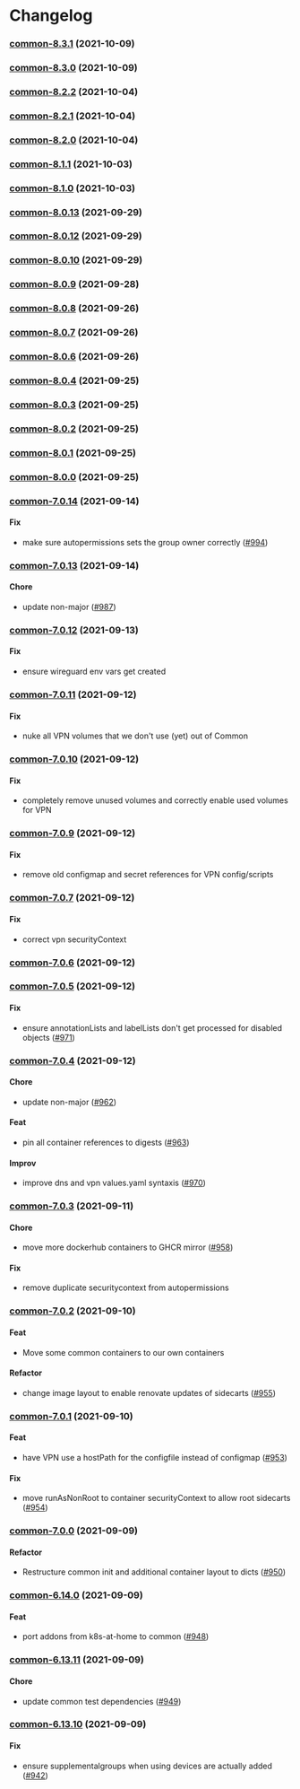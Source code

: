 # Changelog<br>


<a name="common-8.3.1"></a>
### [common-8.3.1](https://github.com/truecharts/apps/compare/common-8.3.0...common-8.3.1) (2021-10-09)



<a name="common-8.3.0"></a>
### [common-8.3.0](https://github.com/truecharts/apps/compare/common-8.2.2...common-8.3.0) (2021-10-09)



<a name="common-8.2.2"></a>
### [common-8.2.2](https://github.com/truecharts/apps/compare/common-8.2.1...common-8.2.2) (2021-10-04)



<a name="common-8.2.1"></a>
### [common-8.2.1](https://github.com/truecharts/apps/compare/common-8.2.0...common-8.2.1) (2021-10-04)



<a name="common-8.2.0"></a>
### [common-8.2.0](https://github.com/truecharts/apps/compare/common-8.1.1...common-8.2.0) (2021-10-04)



<a name="common-8.1.1"></a>
### [common-8.1.1](https://github.com/truecharts/apps/compare/common-8.1.0...common-8.1.1) (2021-10-03)



<a name="common-8.1.0"></a>
### [common-8.1.0](https://github.com/truecharts/apps/compare/common-8.0.13...common-8.1.0) (2021-10-03)



<a name="common-8.0.13"></a>
### [common-8.0.13](https://github.com/truecharts/apps/compare/common-8.0.12...common-8.0.13) (2021-09-29)



<a name="common-8.0.12"></a>
### [common-8.0.12](https://github.com/truecharts/apps/compare/common-8.0.11...common-8.0.12) (2021-09-29)



<a name="common-8.0.10"></a>
### [common-8.0.10](https://github.com/truecharts/apps/compare/common-8.0.9...common-8.0.10) (2021-09-29)



<a name="common-8.0.9"></a>
### [common-8.0.9](https://github.com/truecharts/apps/compare/common-test-3.1.5...common-8.0.9) (2021-09-28)



<a name="common-8.0.8"></a>
### [common-8.0.8](https://github.com/truecharts/apps/compare/common-8.0.7...common-8.0.8) (2021-09-26)



<a name="common-8.0.7"></a>
### [common-8.0.7](https://github.com/truecharts/apps/compare/common-8.0.6...common-8.0.7) (2021-09-26)



<a name="common-8.0.6"></a>
### [common-8.0.6](https://github.com/truecharts/apps/compare/common-8.0.5...common-8.0.6) (2021-09-26)



<a name="common-8.0.4"></a>
### [common-8.0.4](https://github.com/truecharts/apps/compare/common-8.0.3...common-8.0.4) (2021-09-25)



<a name="common-8.0.3"></a>
### [common-8.0.3](https://github.com/truecharts/apps/compare/common-test-3.1.4...common-8.0.3) (2021-09-25)



<a name="common-8.0.2"></a>
### [common-8.0.2](https://github.com/truecharts/apps/compare/common-8.0.1...common-8.0.2) (2021-09-25)



<a name="common-8.0.1"></a>
### [common-8.0.1](https://github.com/truecharts/apps/compare/common-8.0.0...common-8.0.1) (2021-09-25)



<a name="common-8.0.0"></a>
### [common-8.0.0](https://github.com/truecharts/apps/compare/common-test-3.1.3...common-8.0.0) (2021-09-25)



<a name="common-7.0.14"></a>
### [common-7.0.14](https://github.com/truecharts/apps/compare/common-7.0.13...common-7.0.14) (2021-09-14)

#### Fix

* make sure autopermissions sets the group owner correctly ([#994](https://github.com/truecharts/apps/issues/994))



<a name="common-7.0.13"></a>
### [common-7.0.13](https://github.com/truecharts/apps/compare/common-7.0.12...common-7.0.13) (2021-09-14)

#### Chore

* update non-major ([#987](https://github.com/truecharts/apps/issues/987))



<a name="common-7.0.12"></a>
### [common-7.0.12](https://github.com/truecharts/apps/compare/common-7.0.11...common-7.0.12) (2021-09-13)

#### Fix

* ensure wireguard env vars get created



<a name="common-7.0.11"></a>
### [common-7.0.11](https://github.com/truecharts/apps/compare/common-7.0.10...common-7.0.11) (2021-09-12)

#### Fix

* nuke all VPN volumes that we don't use (yet) out of Common



<a name="common-7.0.10"></a>
### [common-7.0.10](https://github.com/truecharts/apps/compare/common-7.0.9...common-7.0.10) (2021-09-12)

#### Fix

* completely remove unused volumes and correctly enable used volumes for VPN



<a name="common-7.0.9"></a>
### [common-7.0.9](https://github.com/truecharts/apps/compare/common-7.0.7...common-7.0.9) (2021-09-12)

#### Fix

* remove old configmap and secret references for VPN config/scripts



<a name="common-7.0.7"></a>
### [common-7.0.7](https://github.com/truecharts/apps/compare/common-7.0.6...common-7.0.7) (2021-09-12)

#### Fix

* correct vpn securityContext



<a name="common-7.0.6"></a>
### [common-7.0.6](https://github.com/truecharts/apps/compare/common-7.0.5...common-7.0.6) (2021-09-12)



<a name="common-7.0.5"></a>
### [common-7.0.5](https://github.com/truecharts/apps/compare/common-7.0.4...common-7.0.5) (2021-09-12)

#### Fix

* ensure annotationLists and labelLists don't get processed for disabled objects ([#971](https://github.com/truecharts/apps/issues/971))



<a name="common-7.0.4"></a>
### [common-7.0.4](https://github.com/truecharts/apps/compare/common-7.0.3...common-7.0.4) (2021-09-12)

#### Chore

* update non-major ([#962](https://github.com/truecharts/apps/issues/962))

#### Feat

* pin all container references to digests ([#963](https://github.com/truecharts/apps/issues/963))

#### Improv

* improve dns and vpn values.yaml syntaxis ([#970](https://github.com/truecharts/apps/issues/970))



<a name="common-7.0.3"></a>
### [common-7.0.3](https://github.com/truecharts/apps/compare/common-7.0.2...common-7.0.3) (2021-09-11)

#### Chore

* move more dockerhub containers to GHCR mirror ([#958](https://github.com/truecharts/apps/issues/958))

#### Fix

* remove duplicate securitycontext from autopermissions



<a name="common-7.0.2"></a>
### [common-7.0.2](https://github.com/truecharts/apps/compare/common-7.0.1...common-7.0.2) (2021-09-10)

#### Feat

* Move some common containers to our own containers

#### Refactor

* change image layout to enable renovate updates of sidecarts ([#955](https://github.com/truecharts/apps/issues/955))



<a name="common-7.0.1"></a>
### [common-7.0.1](https://github.com/truecharts/apps/compare/common-7.0.0...common-7.0.1) (2021-09-10)

#### Feat

* have VPN use a hostPath for the configfile instead of configmap ([#953](https://github.com/truecharts/apps/issues/953))

#### Fix

* move runAsNonRoot to container securityContext to allow root sidecarts ([#954](https://github.com/truecharts/apps/issues/954))



<a name="common-7.0.0"></a>
### [common-7.0.0](https://github.com/truecharts/apps/compare/common-6.14.0...common-7.0.0) (2021-09-09)

#### Refactor

* Restructure common init and additional container layout to dicts ([#950](https://github.com/truecharts/apps/issues/950))



<a name="common-6.14.0"></a>
### [common-6.14.0](https://github.com/truecharts/apps/compare/common-6.13.11...common-6.14.0) (2021-09-09)

#### Feat

* port addons from k8s-at-home to common ([#948](https://github.com/truecharts/apps/issues/948))



<a name="common-6.13.11"></a>
### [common-6.13.11](https://github.com/truecharts/apps/compare/common-6.13.10...common-6.13.11) (2021-09-09)

#### Chore

* update common test dependencies ([#949](https://github.com/truecharts/apps/issues/949))



<a name="common-6.13.10"></a>
### [common-6.13.10](https://github.com/truecharts/apps/compare/common-6.13.9...common-6.13.10) (2021-09-09)

#### Fix

* ensure supplementalgroups when using devices are actually added ([#942](https://github.com/truecharts/apps/issues/942))
